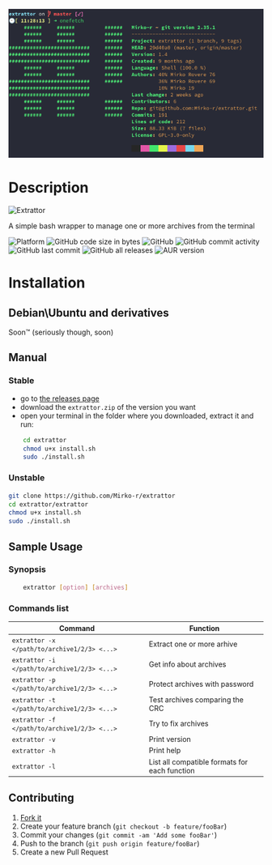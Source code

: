 ![onefetch](./onefetch.png)

# Description

![Extrattor](https://github.com/Mirko-r/extrattor/blob/master/Extrattor1.0.png)

A simple bash wrapper to manage one or more archives from the terminal

![Platform](https://img.shields.io/badge/platform%20-Linux-blue) ![GitHub code size in bytes](https://img.shields.io/github/languages/code-size/Mirko-r/extrattor) ![GitHub](https://img.shields.io/github/license/Mirko-r/extrattor) ![GitHub commit activity](https://img.shields.io/github/commit-activity/y/Mirko-r/extrattor) ![GitHub last commit](https://img.shields.io/github/last-commit/Mirko-r/extrattor) ![GitHub all releases](https://img.shields.io/github/downloads/Mirko-r/extrattor/total) ![AUR version](https://img.shields.io/aur/version/extrattor)

# Installation

## Debian\Ubuntu and derivatives

Soon™ (seriously though, soon)

## Manual

### Stable
- go to [the releases page](https://github.com/Mirko-r/extrattor/releases)
- download the `extrattor.zip` of the version you want
- open your terminal in the folder where you downloaded, extract it and run:

```bash
    cd extrattor
    chmod u+x install.sh
    sudo ./install.sh
```

### Unstable
 
```bash
git clone https://github.com/Mirko-r/extrattor
cd extrattor/extrattor
chmod u+x install.sh
sudo ./install.sh
```

## Sample Usage

### Synopsis

```bash 
    extrattor [option] [archives]
```

### Commands list

| Command                                     | Function                        |
| --------------------------------------------|---------------------------------|
| `extrattor -x </path/to/archive1/2/3> <...>`| Extract one or more arhive      |
| `extrattor -i </path/to/archive1/2/3> <...>`| Get info about archives       	|
| `extrattor -p </path/to/archive1/2/3> <...>`| Protect archives with password	|
| `extrattor -t </path/to/archive1/2/3> <...>`| Test archives comparing the CRC	|
| `extrattor -f </path/to/archive1/2/3> <...>`| Try to fix archives	            |
| `extrattor -v`                              | Print version                   |
| `extrattor -h`                              | Print help                      |
| `extrattor -l`                              | List all compatible formats for each function|

## Contributing

1. [Fork it](<https://github.com/Mirko-r/extrattor/fork>)
2. Create your feature branch (`git checkout -b feature/fooBar`)
3. Commit your changes (`git commit -am 'Add some fooBar'`)
4. Push to the branch (`git push origin feature/fooBar`)
5. Create a new Pull Request